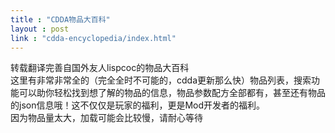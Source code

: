 ```yaml
---
title : "CDDA物品大百科"
layout : post
link : "cdda-encyclopedia/index.html"
---
```

转载翻译完善自国外友人lispcoc的物品大百科  
这里有非常非常全的（完全全时不可能的，cdda更新那么快）物品列表，搜索功能可以助你轻松找到想了解的物品的信息，物品参数配方全部都有，甚至还有物品的json信息哦！这不仅仅是玩家的福利，更是Mod开发者的福利。  
因为物品量太大，加载可能会比较慢，请耐心等待  